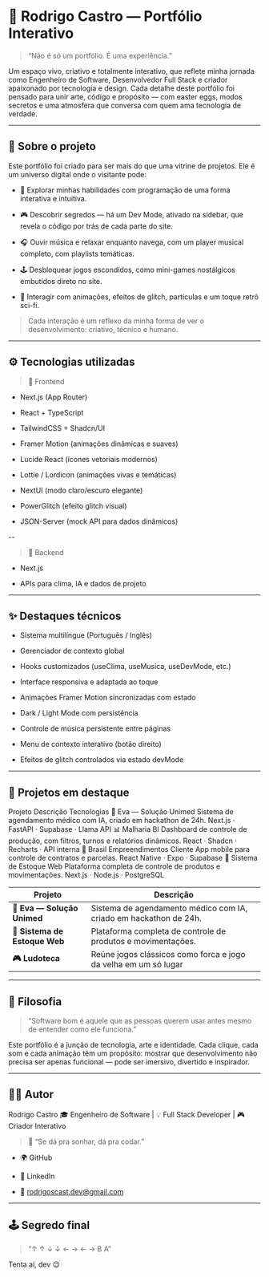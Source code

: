 # 🧠 Rodrigo Castro — Portfólio Interativo

> “Não é só um portfólio. É uma experiência.”

Um espaço vivo, criativo e totalmente interativo, que reflete minha jornada como Engenheiro de Software, Desenvolvedor Full Stack e criador apaixonado por tecnologia e design.
Cada detalhe deste portfólio foi pensado para unir arte, código e propósito — com easter eggs, modos secretos e uma atmosfera que conversa com quem ama tecnologia de verdade.

---

## 🌌 Sobre o projeto

Este portfólio foi criado para ser mais do que uma vitrine de projetos.
Ele é um universo digital onde o visitante pode:

- 🚀 Explorar minhas habilidades com programação de uma forma interativa e intuitiva.

- 🎮 Descobrir segredos — há um Dev Mode, ativado na sidebar, que revela o código por trás de cada parte do site.

- 🎧 Ouvir música e relaxar enquanto navega, com um player musical completo, com playlists temáticas.

- 🕹️ Desbloquear jogos escondidos, como mini-games nostálgicos embutidos direto no site.

- 👾 Interagir com animações, efeitos de glitch, partículas e um toque retrô sci-fi.

> Cada interação é um reflexo da minha forma de ver o desenvolvimento: criativo, técnico e humano.

---

## ⚙️ Tecnologias utilizadas
> 🎨 Frontend

- Next.js (App Router)

- React + TypeScript

- TailwindCSS + Shadcn/UI

- Framer Motion (animações dinâmicas e suaves)

- Lucide React (ícones vetoriais modernos)

- Lottie / Lordicon (animações vivas e temáticas)

- NextUI (modo claro/escuro elegante)

- PowerGlitch (efeito glitch visual)

- JSON-Server (mock API para dados dinâmicos)

--

> 🧠 Backend

- Next.js

- APIs para clima, IA e dados de projeto

---

## ✨ Destaques técnicos

- Sistema multilíngue (Português / Inglês)

- Gerenciador de contexto global

- Hooks customizados (useClima, useMusica, useDevMode, etc.)

- Interface responsiva e adaptada ao toque

- Animações Framer Motion sincronizadas com estado

- Dark / Light Mode com persistência

- Controle de música persistente entre páginas

- Menu de contexto interativo (botão direito)

- Efeitos de glitch controlados via estado devMode

---

## 🧩 Projetos em destaque
Projeto	Descrição	Tecnologias
🏥 Eva — Solução Unimed	Sistema de agendamento médico com IA, criado em hackathon de 24h.	Next.js · FastAPI · Supabase · Llama API
📊 Malharia BI	Dashboard de controle de produção, com filtros, turnos e relatórios dinâmicos.	React · Shadcn · Recharts · API interna
💼 Brasil Empreendimentos Cliente	App mobile para controle de contratos e parcelas.	React Native · Expo · Supabase
🧾 Sistema de Estoque Web	Plataforma completa de controle de produtos e movimentações.	Next.js · Node.js · PostgreSQL

| Projeto | Descrição |
|-------|------------|
| **🏥 Eva — Solução Unimed** | Sistema de agendamento médico com IA, criado em hackathon de 24h. |
| **🧾 Sistema de Estoque Web** | Plataforma completa de controle de produtos e movimentações. |
| **🎮 Ludoteca** | Reúne jogos clássicos como forca e jogo da velha em um só lugar |

---

## 💬 Filosofia

> “Software bom é aquele que as pessoas querem usar antes mesmo de entender como ele funciona.”

Este portfólio é a junção de tecnologia, arte e identidade.
Cada clique, cada som e cada animação têm um propósito: mostrar que desenvolvimento não precisa ser apenas funcional — pode ser imersivo, divertido e inspirador.

---

## 🧑‍💻 Autor

Rodrigo Castro
🎓 Engenheiro de Software | 💡 Full Stack Developer | 🎮 Criador Interativo
> 💬 “Se dá pra sonhar, dá pra codar.”

- 🌍 GitHub

- 💼 LinkedIn

- 📧 rodrigoscast.dev@gmail.com

---

## 🕹️ Segredo final

> “↑ ↑ ↓ ↓ ← → ← → B A”

Tenta aí, dev 😉
